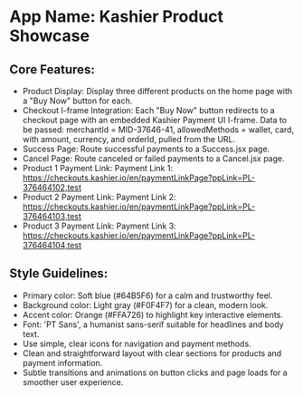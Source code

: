 # **App Name**: Kashier Product Showcase

## Core Features:

- Product Display: Display three different products on the home page with a "Buy Now" button for each.
- Checkout I-frame Integration: Each "Buy Now" button redirects to a checkout page with an embedded Kashier Payment UI I-frame. Data to be passed: merchantId = MID-37646-41, allowedMethods = wallet, card, with amount, currency, and orderId, pulled from the URL.
- Success Page: Route successful payments to a Success.jsx page.
- Cancel Page: Route canceled or failed payments to a Cancel.jsx page.
- Product 1 Payment Link: Payment Link 1: https://checkouts.kashier.io/en/paymentLinkPage?ppLink=PL-376464102,test
- Product 2 Payment Link: Payment Link 2: https://checkouts.kashier.io/en/paymentLinkPage?ppLink=PL-376464103,test
- Product 3 Payment Link: Payment Link 3: https://checkouts.kashier.io/en/paymentLinkPage?ppLink=PL-376464104,test

## Style Guidelines:

- Primary color: Soft blue (#64B5F6) for a calm and trustworthy feel.
- Background color: Light gray (#F0F4F7) for a clean, modern look.
- Accent color: Orange (#FFA726) to highlight key interactive elements.
- Font: 'PT Sans', a humanist sans-serif suitable for headlines and body text.
- Use simple, clear icons for navigation and payment methods.
- Clean and straightforward layout with clear sections for products and payment information.
- Subtle transitions and animations on button clicks and page loads for a smoother user experience.